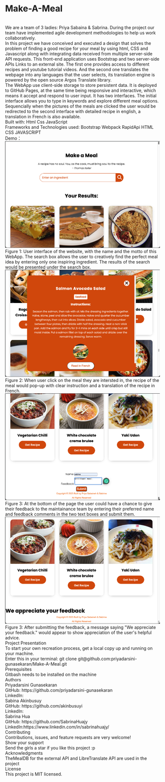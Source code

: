 # Make-A-Meal
<br>
We are a team of 3 ladies: Priya Sabaina & Sabrina. During the project our team have implemented agile development methodologies to help us work collaboratively.

<br>
In this project we have conceived and executed a design that solves the problem of finding a good recipe for your meal by using html, CSS and Javascript along with integrating data received from multiple server-side API requests. This front-end application uses Bootstrap and two server-side APIs Links to an external site. The first one provides access to different recipes and youtube tutorial videos. And the second one translates the webpage into any languages that the user selects, its translation engine is powered by the open source Argos Translate library.

<br>
The WebApp use client-side storage to store persistent data. It is deployed to GitHub Pages, at the same time being responsive and interactive, which means it accept and respond to user input. It has two interfaces. The initial interface allows you to type in keywords and explore different meal options. Sequencially when the pictures of the meals are clicked the user would be redirected to the second interface with detailed recipe in english, a translation in French is also available.

<br>
Built with:
Html
Css
JavaScript

<br>
Frameworks and Technologies used:
Bootstrap
Webpack
RapidApi
HTML
CSS
JAVASCRIPT

<br>
Demo：

<br>
<img src="assets\lmages\frontpage.png" alt="screenshot of the frontpage">
Figure 1: User interface of the website, with the name and the motto of this WebApp. The search box allows the user to creatively find the perfect meal idea by entering only one inspiring ingredient. 
The results of the search would be presented under the search box.

<br>
<img src="assets\lmages\recipe.png" alt="screenshot of the pop-up recipe">
Figure 2: When user click on the meal they are intersted in, the recipe of the meal would pop-up with clear instruction and a translation of the recipe in French.

<br>
<img src="assets\lmages\feedbackform.png" alt="screenshot of the feedback form">
Figure 3: At the bottom of the page the user could have a chance to give their feedback to the maintainance team by entering their preferred name and feedback comments in the two text boxes and submit them.

<br>
<img src="assets\lmages\feedbackpage.png" alt="screenshot of the feedback page">
Figure 3: After submitting the feedback, a message saying "We appreciate your feedback." would appear to show appreciation of the user's helpful advice.

<br>
Project Presentation

<br>
To start your own recreation process, get a local copy up and running on your machine.

<br>
Enter this in your terminal:
git clone git@github.com:priyadarsini-gunasekaran/Make-A-Meal.git

<br>
Prerequisites
<br>
Gitbash needs to be installed on the machine

<br>
Authors

<br>
Priyadarsini Gunasekaran
<br>
GitHub: https://github.com/priyadarsini-gunasekaran
<br>
LinkedIn: 

<br>
Sabina Akinbusuy
<br>
GitHub: https://github.com/akinbusuyi
<br>
LinkedIn: 

<br>
Sabrina Hua
<br>
GitHub: https://github.com/SabrinaHuajy
<br>
LinkedIn:https://www.linkedin.com/in/sabrinahuajy/

<br>
Contributing
<br>
Contributions, issues, and feature requests are very welcome!

<br>
Show your support
<br>
Send the girls a star if you like this project :p

<br>
Acknowledgments
<br>
TheMealDB for the external API and LibreTranslate API are used in the project

<br>
License
<br>
This project is MIT licensed.


